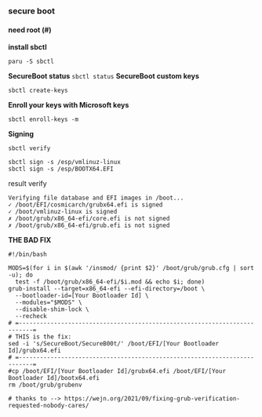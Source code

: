 ### secure boot
#### need root (#)
<b>install sbctl</b>
```
paru -S sbctl
```
<b>SecureBoot status</b>
``
sbctl status
``
<b>SecureBoot custom keys</b>
```
sbctl create-keys
```
<b> Enroll your keys with Microsoft keys </b>
```
sbctl enroll-keys -m
```
<b>Signing</b>
```
sbctl verify

sbctl sign -s /esp/vmlinuz-linux
sbctl sign -s /esp/BOOTX64.EFI
```
result verify
```
Verifying file database and EFI images in /boot...
✓ /boot/EFI/cosmicarch/grubx64.efi is signed
✓ /boot/vmlinuz-linux is signed
✗ /boot/grub/x86_64-efi/core.efi is not signed
✗ /boot/grub/x86_64-efi/grub.efi is not signed
```

<b>THE BAD FIX</b>
```
#!/bin/bash

MODS=$(for i in $(awk '/insmod/ {print $2}' /boot/grub/grub.cfg | sort -u); do
  test -f /boot/grub/x86_64-efi/$i.mod && echo $i; done)
grub-install --target=x86_64-efi --efi-directory=/boot \
  --bootloader-id=[Your Bootloader Id] \
  --modules="$MODS" \
  --disable-shim-lock \
  --recheck
# =--------------------------------------------------------------------------=
# THIS is the fix:
sed -i 's/SecureBoot/SecureB00t/' /boot/EFI/[Your Bootloader Id]/grubx64.efi
# =--------------------------------------------------------------------------=
#cp /boot/EFI/[Your Bootloader Id]/grubx64.efi /boot/EFI/[Your Bootloader Id]/bootx64.efi
rm /boot/grub/grubenv

# thanks to --> https://wejn.org/2021/09/fixing-grub-verification-requested-nobody-cares/
```
